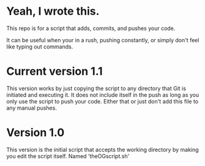 # Yeah, I wrote this.

This repo is for a script that adds, commits, and pushes your code.

It can be useful when your in a rush, pushing constantly, or simply don't feel
like typing out commands.

# Current version 1.1
This version works by just copying the script to any directory that Git is
initiated and executing it. It does not include itself in the push as long as
you only use the script to push your code. Either that or just don't add this
file to any manual pushes.

# Version 1.0

This version is the initial script that accepts the working directory by making
you edit the script itself. Named 'theOGscript.sh'

